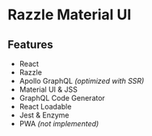 # Razzle Material UI

## Features

- React
- Razzle
- Apollo GraphQL _(optimized with SSR)_
- Material UI & JSS
- GraphQL Code Generator
- React Loadable
- Jest & Enzyme
- PWA _(not implemented)_
